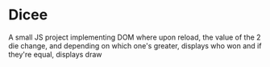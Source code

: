 # Dicee
A small JS project implementing DOM where upon reload, the value of the 2 die change, and depending on which one's greater, displays who won and if they're equal, displays draw
